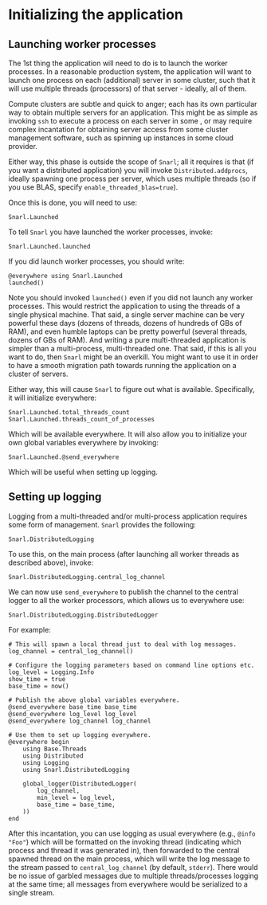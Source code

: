 # Initializing the application

## Launching worker processes

The 1st thing the application will need to do is to launch the worker processes. In a reasonable
production system, the application will want to launch one process on each (additional) server in
some cluster, such that it will use multiple threads (processors) of that server - ideally, all of
them.

Compute clusters are subtle and quick to anger; each has its own particular way to obtain multiple
servers for an application. This might be as simple as invoking `ssh` to execute a process on each
server in some , or may require complex incantation for obtaining server access from some cluster
management software, such as spinning up instances in some cloud provider.

Either way, this phase is outside the scope of `Snarl`; all it requires is that (if you want a
distributed application) you will invoke `Distributed.addprocs`, ideally spawning one process per
server, which uses multiple threads (so if you use BLAS, specify `enable_threaded_blas=true`).

Once this is done, you will need to use:

```@docs
Snarl.Launched
```

To tell `Snarl` you have launched the worker processes, invoke:

```@docs
Snarl.Launched.launched
```

If you did launch worker processes, you should write:

```
@everywhere using Snarl.Launched
launched()
```

Note you should invoked `launched()` even if you did not launch any worker processes. This would
restrict the application to using the threads of a single physical machine. That said, a single
server machine can be very powerful these days (dozens of threads, dozens of hundreds of GBs of
RAM), and even humble laptops can be pretty powerful (several threads, dozens of GBs of RAM). And
writing a pure multi-threaded application is simpler than a multi-process, multi-threaded one. That
said, if this is all you want to do, then `Snarl` might be an overkill. You might want to use it in
order to have a smooth migration path towards running the application on a cluster of servers.

Either way, this will cause `Snarl` to figure out what is available. Specifically, it will
initialize everywhere:

```@docs
Snarl.Launched.total_threads_count
Snarl.Launched.threads_count_of_processes
```

Which will be available everywhere. It will also allow you to initialize your own global variables
everywhere by invoking:

```@docs
Snarl.Launched.@send_everywhere
```

Which will be useful when setting up logging.

## Setting up logging

Logging from a multi-threaded and/or multi-process application requires some form of management.
`Snarl` provides the following:

```@docs
Snarl.DistributedLogging
```

To use this, on the main process (after launching all worker threads as described above), invoke:

```@docs
Snarl.DistributedLogging.central_log_channel
```

We can now use `send_everywhere` to publish the channel to the central logger to all the worker processors,
which allows us to everywhere use:

```@docs
Snarl.DistributedLogging.DistributedLogger
```

For example:

```
# This will spawn a local thread just to deal with log messages.
log_channel = central_log_channel()

# Configure the logging parameters based on command line options etc.
log_level = Logging.Info
show_time = true
base_time = now()

# Publish the above global variables everywhere.
@send_everywhere base_time base_time
@send_everywhere log_level log_level
@send_everywhere log_channel log_channel

# Use them to set up logging everywhere.
@everywhere begin
    using Base.Threads
    using Distributed
    using Logging
    using Snarl.DistributedLogging

    global_logger(DistributedLogger(
        log_channel,
        min_level = log_level,
        base_time = base_time,
    ))
end
```

After this incantation, you can use logging as usual everywhere (e.g., `@info "Foo"`) which will be
formatted on the invoking thread (indicating which process and thread it was generated in), then
forwarded to the central spawned thread on the main process, which will write the log message to the
stream passed to `central_log_channel` (by default, `stderr`). There would be no issue of garbled
messages due to multiple threads/processes logging at the same time; all messages from everywhere
would be serialized to a single stream.
